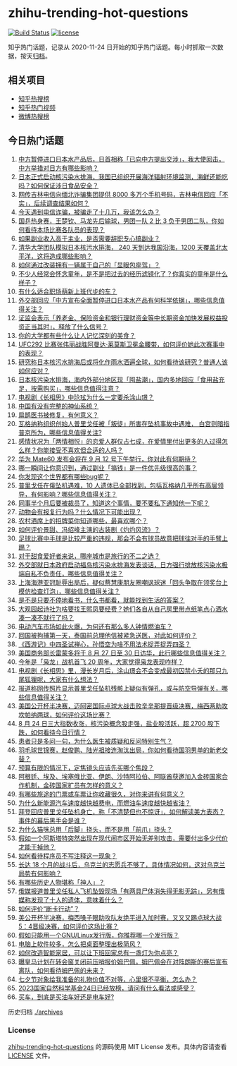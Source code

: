 # zhihu-trending-hot-questions

[![Build Status](https://github.com/justjavac/zhihu-trending-hot-questions/workflows/ci/badge.svg?branch=master)](https://github.com/justjavac/zhihu-trending-hot-questions/actions)
[![license](https://img.shields.io/github/license/justjavac/zhihu-trending-hot-questions)](https://github.com/justjavac/zhihu-trending-hot-questions/blob/master/LICENSE)

知乎热门话题，记录从 2020-11-24
日开始的知乎热门话题。每小时抓取一次数据，按天[归档](./archives)。

## 相关项目

- [知乎热搜榜](https://github.com/justjavac/zhihu-trending-top-search)
- [知乎热门视频](https://github.com/justjavac/zhihu-trending-hot-video)
- [微博热搜榜](https://github.com/justjavac/weibo-trending-hot-search)

## 今日热门话题

<!-- BEGIN -->
<!-- 最后更新时间 Fri Aug 25 2023 03:13:26 GMT+0800 (China Standard Time) -->

1. [中方暂停进口日本水产品后，日首相称「已向中方提出交涉」，我大使回击，中方举措对日方有哪些影响？](https://www.zhihu.com/question/618985632)
1. [日本正式启动核污染水排海，我国已组织开展海洋辐射环境监测，海鲜还能吃吗？如何保证涉日食品安全？](https://www.zhihu.com/question/618895483)
1. [网传吉林电信向缅北诈骗集团提供 8000 多万个手机号码，吉林电信回应「不实」，后续调查结果如何？](https://www.zhihu.com/question/618757161)
1. [今天遇到电信诈骗，被骗走了十几万，我该怎么办？](https://www.zhihu.com/question/585063188)
1. [国乒热身赛，王楚钦、马龙先后输球，男团一队 2 比 3 负于男团二队，你如何看待本场比赛各队员的表现？](https://www.zhihu.com/question/618928755)
1. [如果副业收入高于主业，是否需要辞职专心搞副业？](https://www.zhihu.com/question/615199467)
1. [清华大学团队模拟日本核污水排海， 240 天到达我国沿海，1200 天覆盖北太平洋，这将造成哪些影响？](https://www.zhihu.com/question/618706348)
1. [如何通过改装拥有一辆属于自己的「显眼包座驾」？](https://www.zhihu.com/question/618943005)
1. [不少人经常会怀念童年，是不是把过去的经历滤镜化了？你真实的童年是什么样子？](https://www.zhihu.com/question/618373759)
1. [有什么适合职场萌新上班代步的车？](https://www.zhihu.com/question/617580196)
1. [外交部回应「中方宣布全面暂停进口日本水产品有何科学依据」，哪些信息值得关注？](https://www.zhihu.com/question/618939808)
1. [证监会表示「养老金、保险资金和银行理财资金等中长期资金加快发展权益投资正当其时」，释放了什么信号？](https://www.zhihu.com/question/618989294)
1. [你的大学都有些什么让人记忆深刻的美食？](https://www.zhihu.com/question/281968555)
1. [UFC292 比赛张伟丽战胜阿曼达·莱莫斯卫冕金腰带，如何评价她此次赛事中的表现？](https://www.zhihu.com/question/618250850)
1. [研究称日本核污水排海后或将化作雨水洒遍全球，如何看待该研究？普通人该如何应对？](https://www.zhihu.com/question/618907654)
1. [日本核污染水排海，海内外部分地区现「囤盐潮」，国内多地回应「食用盐充足，按需购买」，哪些信息值得注意？](https://www.zhihu.com/question/618941813)
1. [电视剧《长相思》中玱玹为什么一定要杀涂山璟？](https://www.zhihu.com/question/618566968)
1. [中国有没有完整的神仙系统？](https://www.zhihu.com/question/338161225)
1. [扁鹊医书被修复，有何意义？](https://www.zhihu.com/question/618572263)
1. [瓦格纳称组织创始人普里戈任被「叛徒」所害在坠机事故中遇难， 白宫则暗指普京所为，哪些信息值得关注?](https://www.zhihu.com/question/618879909)
1. [感情状况为「两情相悦」的恋爱人群仅占七成，在爱情里付出更多的人过得怎么样？你能接受不喜欢但合适的人吗？](https://www.zhihu.com/question/618392529)
1. [华为 Mate60 发布会将在 9 月 12 号下午举行，你对此有何期待？](https://www.zhihu.com/question/618530681)
1. [哪一瞬间让你意识到，通过副业「搞钱」是一件优先级很高的事？](https://www.zhihu.com/question/617182521)
1. [你发现这个世界都有哪些bug呢？](https://www.zhihu.com/question/542295732)
1. [普里戈任在俄坠机遇难，10 人遗体已全部找到，包括瓦格纳几乎所有高层领导，有何影响？哪些信息值得关注？](https://www.zhihu.com/question/618859857)
1. [同事半个月后要被裁员了，知道这个事情，要不要私下通知他一下呢？](https://www.zhihu.com/question/617833484)
1. [动物会有报复行为吗？什么情况下可能出现？](https://www.zhihu.com/question/19758354)
1. [农村酒席上的招牌菜你知道哪些，最喜欢哪个？](https://www.zhihu.com/question/477644935)
1. [如何评价景甜、冯绍峰主演的古装剧《灼灼风流》？](https://www.zhihu.com/question/618136648)
1. [足球比赛中手球是比较严重的违规，那会不会有球员故意把球往对手的手臂上踢？](https://www.zhihu.com/question/617744255)
1. [对于甜食爱好者来说，哪座城市是旅行的不二之选？](https://www.zhihu.com/question/618374741)
1. [外交部就日本政府启动福岛核污染水排海发表谈话，日方强行排放核污染水极端自私不负责任，哪些信息值得关注？](https://www.zhihu.com/question/618912354)
1. [上海海港亚冠耻辱出局后，疑似蔡慧康朋友圈嘲讽球迷「回头争取在领奖台上模仿检查灯泡」，哪些信息值得关注？](https://www.zhihu.com/question/618899657)
1. [是不是只要不停地看书，什么书都看，就能找到生活的答案？](https://www.zhihu.com/question/610389488)
1. [大观园起诗社为啥要找王熙凤要经费？她们各自从自己房里带点纸笔点心酒水凑一凑不就行了吗？](https://www.zhihu.com/question/618239091)
1. [电动汽车市场如此火爆，为何还有那么多人钟情燃油车？](https://www.zhihu.com/question/615758154)
1. [回国被拘捕第一天，泰国前总理他信被紧急送医，对此如何评价？](https://www.zhihu.com/question/618718182)
1. [《西游记》中四圣试禅心，孙悟空为啥不用法术捉弄捉弄四圣？](https://www.zhihu.com/question/617355200)
1. [美国商务部长雷蒙多将于 8 月 27 日至 30 日访华，此行哪些信息值得关注？](https://www.zhihu.com/question/618582226)
1. [今年是「枭龙」战机首飞 20 周年，大家觉得枭龙表现咋样？](https://www.zhihu.com/question/618738986)
1. [电视剧《长相思》里，漫长岁月后，涂山璟会不会变成最初囚禁小夭的那只九尾狐狸呢，大家有什么想法？](https://www.zhihu.com/question/618495355)
1. [报道称网传照片显示普里戈任坠机残骸上疑似有弹孔，或与防空导弹有关，哪些信息值得关注？](https://www.zhihu.com/question/618886129)
1. [美国公开杯半决赛，迈阿密国际点球大战击败辛辛那提晋级决赛，梅西两助攻坎帕纳两球，如何评价这场比赛？](https://www.zhihu.com/question/618882930)
1. [8 月 24 日三大指数收涨，核污染概念股走强，盐业股活跃，超 2700 股下跌，如何看待今日行情？](https://www.zhihu.com/question/618891276)
1. [患者只是多问一句，为什么医生被质疑和反问特别生气？](https://www.zhihu.com/question/618557035)
1. [羽毛球世锦赛，赵俊鹏、陆光祖接连淘汰出局，你如何看待国羽男单的新老交替？](https://www.zhihu.com/question/618715874)
1. [预算有限的情况下，定焦镜头应该先买哪个焦段？](https://www.zhihu.com/question/613580796)
1. [阿根廷、埃及、埃塞俄比亚、伊朗、沙特阿拉伯、阿联酋获邀加入金砖国家合作机制，金砖国家扩员有怎样的意义？](https://www.zhihu.com/question/618935027)
1. [有哪些旅途的门票或车票让你收藏很久，对你来讲有何意义？](https://www.zhihu.com/question/616388151)
1. [为什么新能源汽车速度越快越费电，而燃油车速度越快越省油？](https://www.zhihu.com/question/617710323)
1. [拜登回应普里戈任坠机身亡，称「不清楚但也不惊讶」，如何解读美方表态？事件的幕后黑手会是谁？](https://www.zhihu.com/question/618904140)
1. [为什么猫咪总用「后脚」挠头，而不是用「前爪」挠头？](https://www.zhihu.com/question/616797931)
1. [假如一个阿斯塔特突然出现在现代闹市区开始无差别攻击，需要付出多少代价才能干掉他？](https://www.zhihu.com/question/618779481)
1. [如何看待程序员不写注释这一现象？](https://www.zhihu.com/question/587864724)
1. [长达 18 个月的战斗后，乌克兰的志愿兵不够了，具体情况如何，这对乌克兰局势有何影响？](https://www.zhihu.com/question/618780980)
1. [有哪些历史人物堪称「神人」？](https://www.zhihu.com/question/424128722)
1. [俄媒报道普里戈任私人飞机坠毁现场「有两具尸体消失得无影无踪」，另有俄媒称发现了十人的遗体，意味着什么？](https://www.zhihu.com/question/618904147)
1. [如何评价“断卡行动”？](https://www.zhihu.com/question/618135691)
1. [美公开杯半决赛，梅西嗓子眼助攻队友绝平进入加时赛，又又又踢点球大战5：4晋级决赛，如何评价这场比赛？](https://www.zhihu.com/question/618894283)
1. [假如只能用一个GNU/Linux发行版，你推荐哪一个发行版？](https://www.zhihu.com/question/604462757)
1. [电脑上软件较多，怎么把桌面整理出极简风？](https://www.zhihu.com/question/617552794)
1. [如何改造智能家居，可以让下班回家总有一盏灯为你点亮？](https://www.zhihu.com/question/617445211)
1. [曝皇马计划在转会窗关闭前压哨报价姆巴佩，姆巴佩会在对阵朗斯的赛后宣布离队，如何看待姆巴佩的未来？](https://www.zhihu.com/question/618883100)
1. [七夕节对象给我准备的礼物价值不对等，心里很不平衡，怎么办？](https://www.zhihu.com/question/614078701)
1. [2023国家自然科学基金24日已经放榜，请问有什么看法或感受？](https://www.zhihu.com/question/618885859)
1. [买车，到底是买油车好还是电车好?](https://www.zhihu.com/question/616908884)

<!-- END -->

历史归档 [./archives](./archives)

### License

[zhihu-trending-hot-questions](https://github.com/justjavac/zhihu-trending-hot-questions)
的源码使用 MIT License 发布。具体内容请查看 [LICENSE](./LICENSE) 文件。
